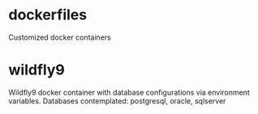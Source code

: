 # dockerfiles
Customized docker containers

# wildfly9
Wildfly9 docker container with database configurations via environment variables.
Databases contemplated: postgresql, oracle, sqlserver

